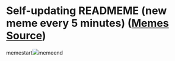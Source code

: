 # Self-updating READMEME (new meme every 5 minutes) ([Memes Source](https://bramses.notion.site/a49c1e962b7646879176ac3b327b6533?v=4d1eda54b170483cb03a40f257231764))

memestart![](https://www.notion.so/image/https%3A%2F%2Fs3-us-west-2.amazonaws.com%2Fsecure.notion-static.com%2F006c0b75-db0d-4141-9209-6aab5753c41c%2F6E0E7DAC-1104-432A-B2B1-1D4CE7009D13.jpeg?table=block&id=cd89704c-ca4a-43b1-8a5d-f2a90ab933bc&cache=v2)memeend
